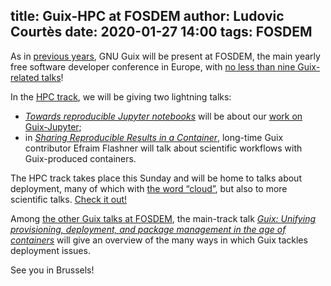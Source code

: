 title: Guix-HPC at FOSDEM
author: Ludovic Courtès
date: 2020-01-27 14:00
tags: FOSDEM
---

As in [previous
years](https://hpc.guix.info/blog/2018/01/guix-hpc-at-fosdem/), GNU Guix
will be present at FOSDEM, the main yearly free software developer
conference in Europe, with [no less than nine Guix-related
talks](https://guix.gnu.org/blog/2020/meet-guix-at-fosdem-2020/)!

In the [HPC
track](https://fosdem.org/2020/schedule/track/hpc_big_data_and_data_science/),
we will be giving two lightning talks:

  - [_Towards reproducible Jupyter
    notebooks_](https://fosdem.org/2020/schedule/event/reprod_jupyter_guix/)
    will be about our [work on
    Guix-Jupyter](https://hpc.guix.info/blog/2019/10/towards-reproducible-jupyter-notebooks/);
  - in [_Sharing Reproducible Results in a
    Container_](https://fosdem.org/2020/schedule/event/reprod_container/),
    long-time Guix contributor Efraim Flashner will talk about
    scientific workflows with Guix-produced containers.

The HPC track takes place this Sunday and will be home to talks about
deployment, many of which with [the word
“cloud”](https://thereisno.cloud/), but also to more scientific talks.
[Check it
out!](https://fosdem.org/2020/schedule/track/hpc_big_data_and_data_science/)

Among [the other Guix talks at
FOSDEM](https://guix.gnu.org/blog/2020/meet-guix-at-fosdem-2020/), the
main-track talk [_Guix: Unifying provisioning, deployment, and package
management in the age of
containers_](https://fosdem.org/2020/schedule/event/guix/) will give an
overview of the many ways in which Guix tackles deployment issues.

See you in Brussels!
